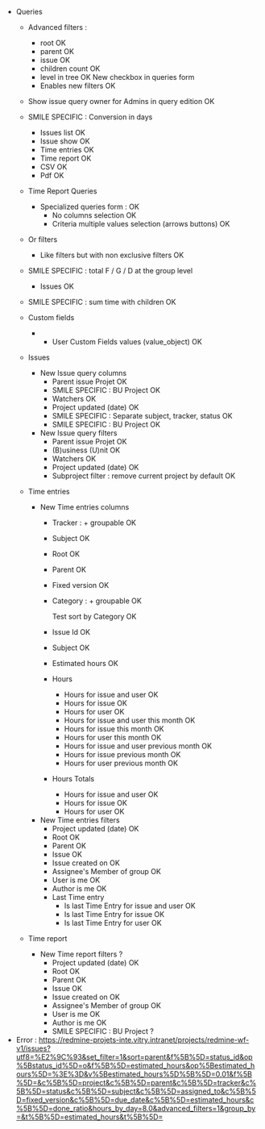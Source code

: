* Queries
  * Advanced filters :
    * root                                                     OK
    * parent                                                   OK
    * issue                                                    OK
    * children count                                           OK
    * level in tree                                            OK
    New checkbox in queries form
    * Enables new filters                                      OK

  * Show issue query owner for Admins in query edition         OK
  * SMILE SPECIFIC : Conversion in days
    * Issues list                                              OK
    * Issue show                                               OK
    * Time entries                                             OK
    * Time report                                              OK
    * CSV                                                      OK
    * Pdf                                                      OK
  * Time Report Queries
    * Specialized queries form :                               OK
      * No columns selection                                   OK
      * Criteria multiple values selection (arrows buttons)    OK
  * Or filters
    * Like filters but with non exclusive filters              OK
  * SMILE SPECIFIC : total F / G / D at the group level
    * Issues                                                   OK
  * SMILE SPECIFIC : sum time with children                    OK
  * Custom fields
    * + User Custom Fields values (value_object)               OK
  * Issues
    * New Issue query columns
      * Parent issue Projet                                    OK
      * SMILE SPECIFIC : BU Project                            OK
      * Watchers                                               OK
      * Project updated (date)                                 OK
      * SMILE SPECIFIC : Separate subject, tracker, status     OK
      * SMILE SPECIFIC : BU Project                            OK
    * New Issue query filters
      * Parent issue Projet                                    OK
      * (B)usiness (U)nit                                      OK
      * Watchers                                               OK
      * Project updated (date)                                 OK
      * Subproject filter : remove current project by default  OK
  * Time entries
    * New Time entries columns
      * Tracker : + groupable                                  OK
      * Subject                                                OK
      * Root                                                   OK
      * Parent                                                 OK
      * Fixed version                                          OK
      * Category : + groupable                                 OK

        Test sort by Category                                  OK

      * Issue Id                                               OK
      * Subject                                                OK
      * Estimated hours                                        OK
      * Hours
        * Hours for issue and user                             OK
        * Hours for issue                                      OK
        * Hours for user                                       OK
        * Hours for issue and user this month                  OK
        * Hours for issue this month                           OK
        * Hours for user this month                            OK
        * Hours for issue and user previous month              OK
        * Hours for issue previous month                       OK
        * Hours for user previous month                        OK
      * Hours Totals
        * Hours for issue and user                             OK
        * Hours for issue                                      OK
        * Hours for user                                       OK
    * New Time entries filters
      * Project updated (date)                                 OK
      * Root                                                   OK
      * Parent                                                 OK
      * Issue                                                  OK
      * Issue created on                                       OK
      * Assignee's Member of group                             OK
      * User is me                                             OK
      * Author is me                                           OK
      * Last Time entry
        * Is last Time Entry for issue and user                OK
        * Is last Time Entry for issue                         OK
        * Is last Time Entry for user                          OK
  * Time report
    * New Time report filters                                  ?
      * Project updated (date)                                 OK
      * Root                                                   OK
      * Parent                                                 OK
      * Issue                                                  OK
      * Issue created on                                       OK
      * Assignee's Member of group                             OK
      * User is me                                             OK
      * Author is me                                           OK
      * SMILE SPECIFIC : BU Project                            ?
* Error :
  https://redmine-projets-inte.vitry.intranet/projects/redmine-wf-v1/issues?utf8=%E2%9C%93&set_filter=1&sort=parent&f%5B%5D=status_id&op%5Bstatus_id%5D=o&f%5B%5D=estimated_hours&op%5Bestimated_hours%5D=%3E%3D&v%5Bestimated_hours%5D%5B%5D=0.01&f%5B%5D=&c%5B%5D=project&c%5B%5D=parent&c%5B%5D=tracker&c%5B%5D=status&c%5B%5D=subject&c%5B%5D=assigned_to&c%5B%5D=fixed_version&c%5B%5D=due_date&c%5B%5D=estimated_hours&c%5B%5D=done_ratio&hours_by_day=8.0&advanced_filters=1&group_by=&t%5B%5D=estimated_hours&t%5B%5D=
